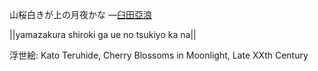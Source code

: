 山桜白きが上の月夜かな
—[臼田亞浪](https://ja.wikipedia.org/wiki/臼田亞浪)

||yamazakura shiroki ga ue no tsukiyo ka na||

浮世絵: Kato Teruhide, Cherry Blossoms in Moonlight, Late XXth Century
